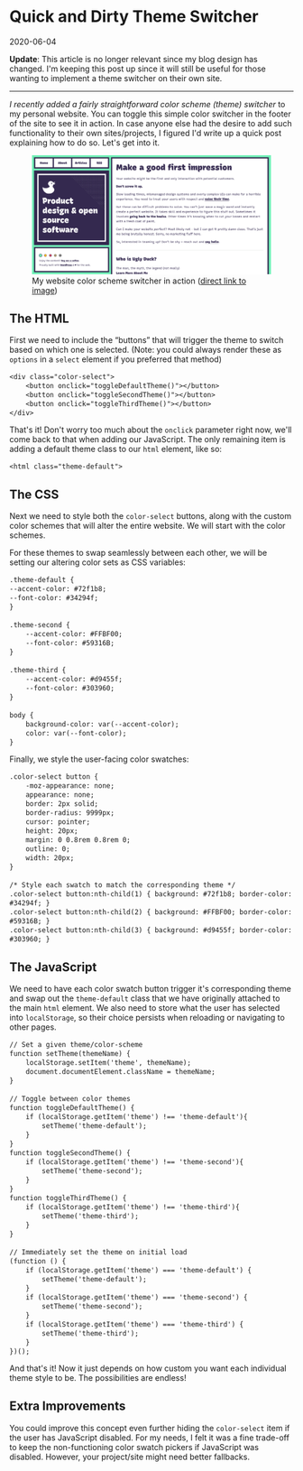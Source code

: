 # Quick and Dirty Theme Switcher

2020-06-04


**Update**: This article is no longer relevant since my blog design has changed. I'm keeping this post up since it will still be useful for those wanting to implement a theme switcher on their own site.

---

*I recently added a fairly straightforward color scheme (theme) switcher* to my personal website. You can toggle this simple color switcher in the footer of the site to see it in action. In case anyone else had the desire to add such functionality to their own sites/projects, I figured I'd write up a quick post explaining how to do so. Let's get into it.

<figure>
    <img src="/public/images/site-color-schemes.gif" alt="Theme color scheme switcher">
    <figcaption>My website color scheme switcher in action (<a href="/public/images/site-color-schemes.gif">direct link to image</a>)</figcaption>
</figure> 

## The HTML

First we need to include the &#8220;buttons&#8221; that will trigger the theme to switch based on which one is selected. (Note: you could always render these as `options` in a `select` element if you preferred that method)


    <div class="color-select">
        <button onclick="toggleDefaultTheme()"></button>
        <button onclick="toggleSecondTheme()"></button>
        <button onclick="toggleThirdTheme()"></button>
    </div>


That's it! Don't worry too much about the `onclick` parameter right now, we'll come back to that when adding our JavaScript. The only remaining item is adding a default theme class to our `html` element, like so:


    <html class="theme-default">


## The CSS

Next we need to style both the `color-select` buttons, along with the custom color schemes that will alter the entire website. We will start with the color schemes.

For these themes to swap seamlessly between each other, we will be setting our altering color sets as CSS variables:


    .theme-default {
    --accent-color: #72f1b8;
    --font-color: #34294f;
    }
    
    .theme-second {
        --accent-color: #FFBF00;
        --font-color: #59316B;
    }
    
    .theme-third {
        --accent-color: #d9455f;
        --font-color: #303960;
    }
    
    body {
        background-color: var(--accent-color);
        color: var(--font-color);
    }


Finally, we style the user-facing color swatches:


    .color-select button {
        -moz-appearance: none;
        appearance: none;
        border: 2px solid;
        border-radius: 9999px;
        cursor: pointer;
        height: 20px;
        margin: 0 0.8rem 0.8rem 0;
        outline: 0;
        width: 20px;
    }
    
    /* Style each swatch to match the corresponding theme */
    .color-select button:nth-child(1) { background: #72f1b8; border-color: #34294f; }
    .color-select button:nth-child(2) { background: #FFBF00; border-color: #59316B; }
    .color-select button:nth-child(3) { background: #d9455f; border-color: #303960; }


## The JavaScript

We need to have each color swatch button trigger it's corresponding theme and swap out the `theme-default` class that we have originally attached to the main `html` element. We also need to store what the user has selected into `localStorage`, so their choice persists when reloading or navigating to other pages.


    // Set a given theme/color-scheme
    function setTheme(themeName) {
        localStorage.setItem('theme', themeName);
        document.documentElement.className = themeName;
    }
    
    // Toggle between color themes
    function toggleDefaultTheme() {
        if (localStorage.getItem('theme') !== 'theme-default'){
            setTheme('theme-default');
        }
    }
    function toggleSecondTheme() {
        if (localStorage.getItem('theme') !== 'theme-second'){
            setTheme('theme-second');
        }
    }
    function toggleThirdTheme() {
        if (localStorage.getItem('theme') !== 'theme-third'){
            setTheme('theme-third');
        }
    }
    
    // Immediately set the theme on initial load
    (function () {
        if (localStorage.getItem('theme') === 'theme-default') {
            setTheme('theme-default');
        }
        if (localStorage.getItem('theme') === 'theme-second') {
            setTheme('theme-second');
        }
        if (localStorage.getItem('theme') === 'theme-third') {
            setTheme('theme-third');
        }
    })();


And that's it! Now it just depends on how custom you want each individual theme style to be. The possibilities are endless!

## Extra Improvements

You could improve this concept even further hiding the `color-select` item if the user has JavaScript disabled. For my needs, I felt it was a fine trade-off to keep the non-functioning color swatch pickers if JavaScript was disabled. However, your project/site might need better fallbacks.
